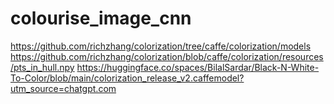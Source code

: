 # colourise_image_cnn
https://github.com/richzhang/colorization/tree/caffe/colorization/models
https://github.com/richzhang/colorization/blob/caffe/colorization/resources/pts_in_hull.npy
https://huggingface.co/spaces/BilalSardar/Black-N-White-To-Color/blob/main/colorization_release_v2.caffemodel?utm_source=chatgpt.com
